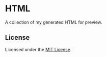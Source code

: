 # HTML

A collection of my generated HTML for preview.

## License

Licensed under the [MIT License](LICENSE).

